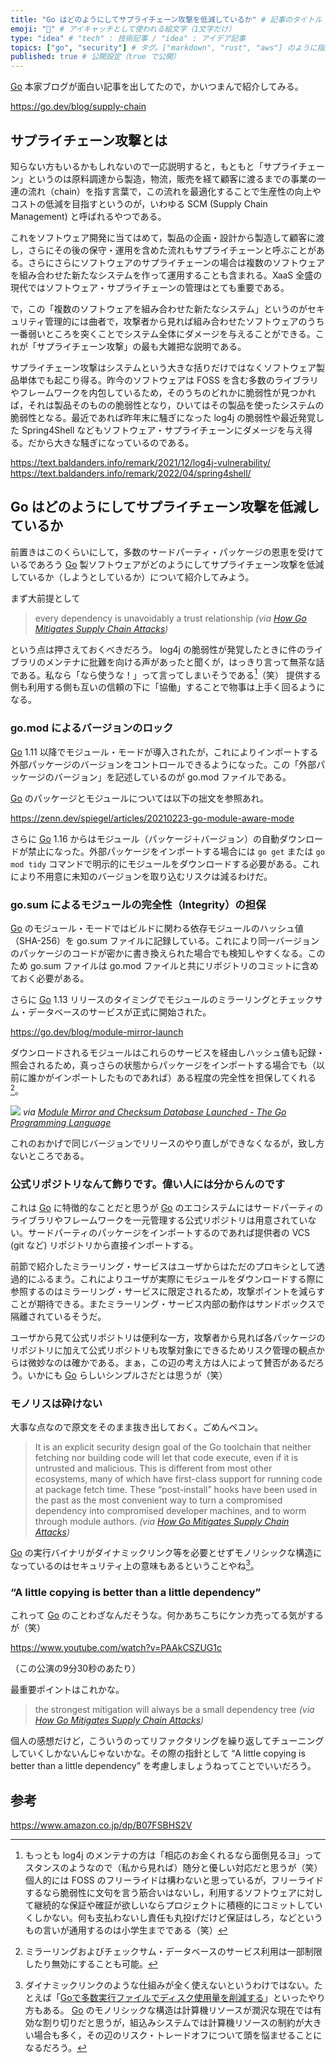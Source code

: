 ```yaml
---
title: "Go はどのようにしてサプライチェーン攻撃を低減しているか" # 記事のタイトル
emoji: "🤔" # アイキャッチとして使われる絵文字（1文字だけ）
type: "idea" # "tech" : 技術記事 / "idea" : アイデア記事
topics: ["go", "security"] # タグ。["markdown", "rust", "aws"] のように指定する
published: true # 公開設定（true で公開）
---
```


[Go] 本家ブログが面白い記事を出してたので，かいつまんで紹介してみる。

https://go.dev/blog/supply-chain

## サプライチェーン攻撃とは

知らない方もいるかもしれないので一応説明すると，もともと「サプライチェーン」というのは原料調達から製造，物流，販売を経て顧客に渡るまでの事業の一連の流れ（chain）を指す言葉で，この流れを最適化することで生産性の向上やコストの低減を目指すというのが，いわゆる SCM (Supply Chain Management) と呼ばれるやつである。

これをソフトウェア開発に当てはめて，製品の企画・設計から製造して顧客に渡し，さらにその後の保守・運用を含めた流れもサプライチェーンと呼ぶことがある。さらにさらにソフトウェアのサプライチェーンの場合は複数のソフトウェアを組み合わせた新たなシステムを作って運用することも含まれる。XaaS 全盛の現代ではソフトウェア・サプライチェーンの管理はとても重要である。

で，この「複数のソフトウェアを組み合わせた新たなシステム」というのがセキュリティ管理的には曲者で，攻撃者から見れば組み合わせたソフトウェアのうち一番弱いところを突くことでシステム全体にダメージを与えることができる。これが「サプライチェーン攻撃」の最も大雑把な説明である。

サプライチェーン攻撃はシステムという大きな括りだけではなくソフトウェア製品単体でも起こり得る。昨今のソフトウェアは FOSS を含む多数のライブラリやフレームワークを内包しているため，そのうちのどれかに脆弱性が見つかれば，それは製品そのものの脆弱性となり，ひいてはその製品を使ったシステムの脆弱性となる。最近であれば昨年末に騒ぎになった log4j の脆弱性や最近発覚した Spring4Shell などもソフトウェア・サプライチェーンにダメージを与え得る。だから大きな騒ぎになっているのである。

https://text.baldanders.info/remark/2021/12/log4j-vulnerability/
https://text.baldanders.info/remark/2022/04/spring4shell/

## Go はどのようにしてサプライチェーン攻撃を低減しているか

前置きはこのくらいにして，多数のサードパーティ・パッケージの恩恵を受けているであろう [Go] 製ソフトウェアがどのようにしてサプライチェーン攻撃を低減しているか（しようとしているか）について紹介してみよう。

まず大前提として

> every dependency is unavoidably a trust relationship
*(via [How Go Mitigates Supply Chain Attacks](https://go.dev/blog/supply-chain))*

という点は押さえておくべきだろう。 log4j の脆弱性が発覚したときに件のライブラリのメンテナに批難を向ける声があったと聞くが，はっきり言って無茶な話である。私なら「なら使うな！」って言ってしまいそうである[^log4j]（笑） 提供する側も利用する側も互いの信頼の下に「協働」することで物事は上手く回るようになる。

[^log4j]: もっとも log4j のメンテナの方は「相応のお金くれるなら面倒見るヨ」ってスタンスのようなので（私から見れば）随分と優しい対応だと思うが（笑） 個人的には FOSS のフリーライドは構わないと思っているが，フリーライドするなら脆弱性に文句を言う筋合いはないし，利用するソフトウェアに対して継続的な保証や確証が欲しいならプロジェクトに積極的にコミットしていくしかない。何も支払わないし責任も丸投げだけど保証はしろ，などというもの言いが通用するのは小学生までである（笑）

### go.mod によるバージョンのロック

[Go] 1.11 以降でモジュール・モードが導入されたが，これによりインポートする外部パッケージのバージョンをコントロールできるようになった。この「外部パッケージのバージョン」を記述しているのが go.mod ファイルである。

[Go] のパッケージとモジュールについては以下の拙文を参照あれ。

https://zenn.dev/spiegel/articles/20210223-go-module-aware-mode

さらに [Go] 1.16 からはモジュール（パッケージ＋バージョン）の自動ダウンロードが禁止になった。外部パッケージをインポートする場合には `go get` または `go mod tidy` コマンドで明示的にモジュールをダウンロードする必要がある。これにより不用意に未知のバージョンを取り込むリスクは減るわけだ。

### go.sum によるモジュールの完全性（Integrity）の担保

[Go] のモジュール・モードではビルドに関わる依存モジュールのハッシュ値（SHA-256）を go.sum ファイルに記録している。これにより同一バージョンのパッケージのコードが密かに書き換えられた場合でも検知しやすくなる。このため go.sum ファイルは go.mod ファイルと共にリポジトリのコミットに含めておく必要がある。

さらに [Go] 1.13 リリースのタイミングでモジュールのミラーリングとチェックサム・データベースのサービスが正式に開始された。

https://go.dev/blog/module-mirror-launch

ダウンロードされるモジュールはこれらのサービスを経由しハッシュ値も記録・照会されるため，真っさらの状態からパッケージをインポートする場合でも（以前に誰かがインポートしたものであれば）ある程度の完全性を担保してくれる[^disable]。

![](https://go.dev/blog/module-mirror-launch/sumdb-protocol.png)
*via [Module Mirror and Checksum Database Launched - The Go Programming Language](https://go.dev/blog/module-mirror-launch)*

[^disable]: ミラーリングおよびチェックサム・データベースのサービス利用は一部制限したり無効にすることも可能。

これのおかげで同じバージョンでリリースのやり直しができなくなるが，致し方ないところである。

### 公式リポジトリなんて飾りです。偉い人には分からんのです

これは [Go] に特徴的なことだと思うが [Go] のエコシステムにはサードパーティのライブラリやフレームワークを一元管理する公式リポジトリは用意されていない。サードパーティのパッケージをインポートするのであれば提供者の VCS (git など) リポジトリから直接インポートする。

前節で紹介したミラーリング・サービスはユーザからはただのプロキシとして透過的にふるまう。これによりユーザが実際にモジュールをダウンロードする際に参照するのはミラーリング・サービスに限定されるため，攻撃ポイントを減らすことが期待できる。またミラーリング・サービス内部の動作はサンドボックスで隔離されているそうだ。

ユーザから見て公式リポジトリは便利な一方，攻撃者から見れば各パッケージのリポジトリに加えて公式リポジトリも攻撃対象にできるためリスク管理の観点からは微妙なのは確かである。まぁ，この辺の考え方は人によって賛否があるだろう。いかにも [Go] らしいシンプルさだとは思うが（笑）

### モノリスは砕けない

大事な点なので原文をそのまま抜き出しておく。ごめんペコン。

>It is an explicit security design goal of the Go toolchain that neither fetching nor building code will let that code execute, even if it is untrusted and malicious. This is different from most other ecosystems, many of which have first-class support for running code at package fetch time. These “post-install” hooks have been used in the past as the most convenient way to turn a compromised dependency into compromised developer machines, and to worm through module authors.
*(via [How Go Mitigates Supply Chain Attacks](https://go.dev/blog/supply-chain))*

[Go] の実行バイナリがダイナミックリンク等を必要とせずモノリシックな構造になっているのはセキュリティ上の意味もあるということやね[^embed]。

[^embed]: ダイナミックリンクのような仕組みが全く使えないというわけではない。たとえば「[Goで多数実行ファイルでディスク使用量を削減する](https://zenn.dev/nobonobo/articles/a8c07284247b64)」といったやり方もある。 [Go] のモノリシックな構造は計算機リソースが潤沢な現在では有効な割り切りだと思うが，組込みシステムでは計算機リソースの制約が大きい場合も多く，その辺のリスク・トレードオフについて頭を悩ませることになるだろう。

### “A little copying is better than a little dependency”

これって [Go] のことわざなんだそうな。何かあちこちにケンカ売ってる気がするが（笑）

https://www.youtube.com/watch?v=PAAkCSZUG1c

（この公演の9分30秒のあたり）

最重要ポイントはこれかな。

>the strongest mitigation will always be a small dependency tree
*(via [How Go Mitigates Supply Chain Attacks](https://go.dev/blog/supply-chain))*

個人の感想だけど，こういうのってリファクタリングを繰り返してチューニングしていくしかないんじゃないかな。その際の指針として “A little copying is better than a little dependency” を考慮しましょうねってことでいいだろう。

## 参考

https://www.amazon.co.jp/dp/B07FSBHS2V

[Go]: https://go.dev/ "The Go Programming Language"
